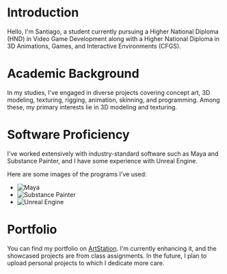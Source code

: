 # Introduction
Hello, I'm Santiago, a student currently pursuing a Higher National Diploma (HND) in Video Game Development along with a Higher National Diploma in 3D Animations, Games, and Interactive Environments (CFGS).

# Academic Background
In my studies, I've engaged in diverse projects covering concept art, 3D modeling, texturing, rigging, animation, skinning, and programming. Among these, my primary interests lie in 3D modeling and texturing.

# Software Proficiency
I've worked extensively with industry-standard software such as Maya and Substance Painter, and I have some experience with Unreal Engine.

Here are some images of the programs I've used:
- ![Maya](https://www.google.com/url?sa=i&url=https%3A%2F%2Fin.pinterest.com%2Fpin%2Ffree-download-autodesk-maya-logo--812336851555812441%2F&psig=AOvVaw3aoJqaN4piiFaU5fQTvNHH&ust=1700240403037000&source=images&cd=vfe&opi=89978449&ved=0CBEQjRxqFwoTCJCX-5z_yIIDFQAAAAAdAAAAABAD)
- ![Substance Painter]([link_to_substance_painter_image](https://www.google.com/url?sa=i&url=https%3A%2F%2Fwww.flaticon.com%2Ffree-icon%2Fsubstance-3d-painter_5968543&psig=AOvVaw2gl31fB38GBH_kT4-ayBJu&ust=1700240430571000&source=images&cd=vfe&opi=89978449&ved=0CBEQjRxqFwoTCICLu6r_yIIDFQAAAAAdAAAAABAE))
- ![Unreal Engine]([link_to_unreal_engine_image](https://upload.wikimedia.org/wikipedia/commons/thumb/d/da/Unreal_Engine_Logo.svg/512px-Unreal_Engine_Logo.svg.png))

# Portfolio
You can find my portfolio on [ArtStation](https://www.artstation.com/santiagopizarro7). I'm currently enhancing it, and the showcased projects are from class assignments. In the future, I plan to upload personal projects to which I dedicate more care.
